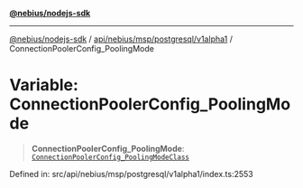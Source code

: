 [**@nebius/nodejs-sdk**](../../../../../../README.md)

---

[@nebius/nodejs-sdk](../../../../../../README.md) / [api/nebius/msp/postgresql/v1alpha1](../README.md) / ConnectionPoolerConfig_PoolingMode

# Variable: ConnectionPoolerConfig_PoolingMode

> **ConnectionPoolerConfig_PoolingMode**: [`ConnectionPoolerConfig_PoolingModeClass`](../type-aliases/ConnectionPoolerConfig_PoolingModeClass.md)

Defined in: src/api/nebius/msp/postgresql/v1alpha1/index.ts:2553
